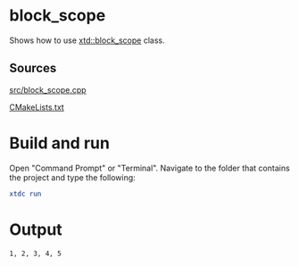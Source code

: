 # block_scope

Shows how to use [xtd::block_scope](https://gammasoft71.github.io/xtd/reference_guides/latest/block__scope_8h.html) class.

## Sources

[src/block_scope.cpp](src/block_scope.cpp)

[CMakeLists.txt](CMakeLists.txt)

# Build and run

Open "Command Prompt" or "Terminal". Navigate to the folder that contains the project and type the following:

```cmake
xtdc run
```

# Output

```
1, 2, 3, 4, 5
```
